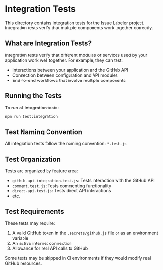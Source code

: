 # Integration Tests

This directory contains integration tests for the Issue Labeler project. Integration tests verify that multiple components work together correctly.

## What are Integration Tests?

Integration tests verify that different modules or services used by your application work well together. For example, they can test:

- Interactions between your application and the GitHub API
- Connection between configuration and API modules
- End-to-end workflows that involve multiple components

## Running the Tests

To run all integration tests:

```bash
npm run test:integration
```

## Test Naming Convention

All integration tests follow the naming convention: `*.test.js`

## Test Organization

Tests are organized by feature area:

- `github-api-integration.test.js`: Tests interaction with the GitHub API
- `comment.test.js`: Tests commenting functionality
- `direct-api.test.js`: Tests direct API interactions
- etc.

## Test Requirements

These tests may require:

1. A valid GitHub token in the `.secrets/github.js` file or as an environment variable
2. An active internet connection
3. Allowance for real API calls to GitHub

Some tests may be skipped in CI environments if they would modify real GitHub resources.